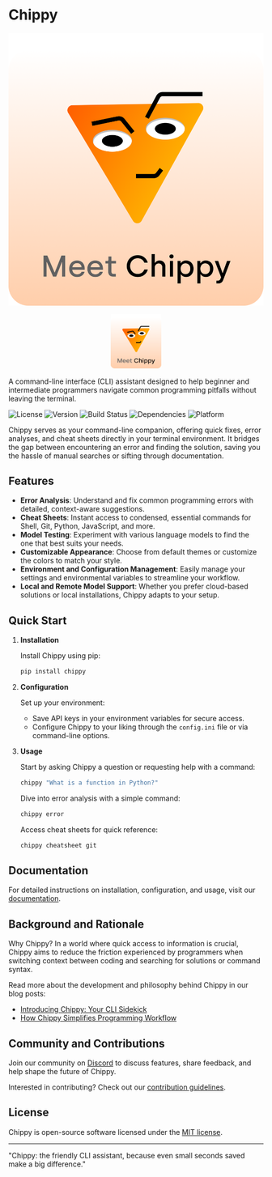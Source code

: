 # Chippy

![Chippy Logo](images/chip1.png)

<p align="center">
  <img src="images/chip1.png" width="100px">
</p>

A command-line interface (CLI) assistant designed to help beginner and intermediate programmers navigate common programming pitfalls without leaving the terminal.

![License](https://img.shields.io/badge/license-MIT-green.svg)
![Version](https://img.shields.io/badge/version-1.0.0-blue.svg)
![Build Status](https://img.shields.io/badge/build-passing-brightgreen.svg)
![Dependencies](https://img.shields.io/badge/dependencies-up%20to%20date-brightgreen.svg)
![Platform](https://img.shields.io/badge/platform-ZSH%20|%20Bash-lightgrey.svg)

Chippy serves as your command-line companion, offering quick fixes, error analyses, and cheat sheets directly in your terminal environment. It bridges the gap between encountering an error and finding the solution, saving you the hassle of manual searches or sifting through documentation.

## Features

- **Error Analysis**: Understand and fix common programming errors with detailed, context-aware suggestions.
- **Cheat Sheets**: Instant access to condensed, essential commands for Shell, Git, Python, JavaScript, and more.
- **Model Testing**: Experiment with various language models to find the one that best suits your needs.
- **Customizable Appearance**: Choose from default themes or customize the colors to match your style.
- **Environment and Configuration Management**: Easily manage your settings and environmental variables to streamline your workflow.
- **Local and Remote Model Support**: Whether you prefer cloud-based solutions or local installations, Chippy adapts to your setup.

## Quick Start

1. **Installation**

    Install Chippy using pip:
    ```bash
    pip install chippy
    ```

2. **Configuration**

    Set up your environment:
    - Save API keys in your environment variables for secure access.
    - Configure Chippy to your liking through the `config.ini` file or via command-line options.

3. **Usage**

    Start by asking Chippy a question or requesting help with a command:
    ```bash
    chippy "What is a function in Python?"
    ```

    Dive into error analysis with a simple command:
    ```bash
    chippy error
    ```

    Access cheat sheets for quick reference:
    ```bash
    chippy cheatsheet git
    ```

## Documentation

For detailed instructions on installation, configuration, and usage, visit our [documentation](https://chippy.io/docs).

## Background and Rationale

Why Chippy? In a world where quick access to information is crucial, Chippy aims to reduce the friction experienced by programmers when switching context between coding and searching for solutions or command syntax.

Read more about the development and philosophy behind Chippy in our blog posts:
- [Introducing Chippy: Your CLI Sidekick](https://chippy.io/blog/introducing-chippy)
- [How Chippy Simplifies Programming Workflow](https://chippy.io/blog/simplifying-workflow)

## Community and Contributions

Join our community on [Discord](https://chippy.io/discord) to discuss features, share feedback, and help shape the future of Chippy.

Interested in contributing? Check out our [contribution guidelines](https://chippy.io/contributing).

## License

Chippy is open-source software licensed under the [MIT license](https://chippy.io/license).

---

"Chippy: the friendly CLI assistant, because even small seconds saved make a big difference."
